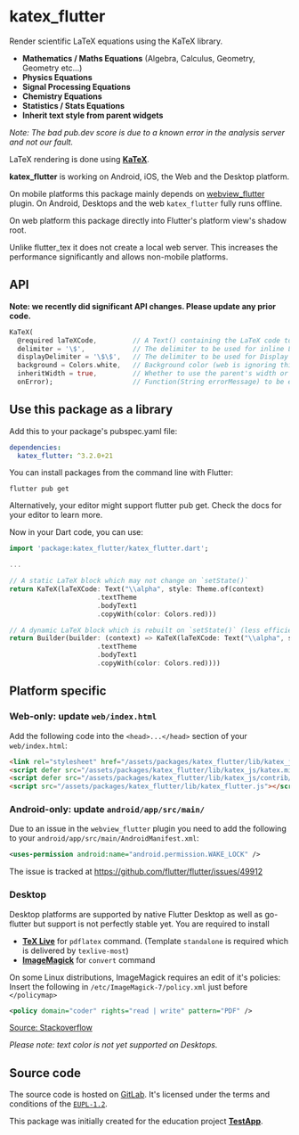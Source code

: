 # katex\_flutter

Render scientific LaTeX equations using the KaTeX library.

- **Mathematics / Maths Equations** (Algebra, Calculus, Geometry, Geometry etc...)
- **Physics Equations**
- **Signal Processing Equations**
- **Chemistry Equations**
- **Statistics / Stats Equations**
- **Inherit text style from parent widgets**

*Note: The bad pub.dev score is due to a known error in the analysis server and not our fault.*

LaTeX rendering is done using **[KaTeX](https://github.com/KaTeX/KaTeX)**.

**katex_flutter** is working on Android, iOS, the Web and the Desktop platform.

On mobile platforms this package mainly depends on [webview\_flutter](https://pub.dartlang.org/packages/webview_flutter) plugin. On Android, Desktops and the web `katex_flutter` fully runs offline.

On web platform this package directly into Flutter's platform view's shadow root.

Unlike flutter\_tex it does not create a local web server. This increases the performance significantly and allows non-mobile platforms.

## API

**Note: we recently did significant API changes. Please update any prior code.**
```dart
KaTeX(
  @required laTeXCode,         // A Text() containing the LaTeX code to be rendered
  delimiter = '\$',            // The delimiter to be used for inline LaTeX
  displayDelimiter = '\$\$',   // The delimiter to be used for Display (centered, "important") LaTeX
  background = Colors.white,   // Background color (web is ignoring this but using transparent instead)
  inheritWidth = true,         // Whether to use the parent's width or only the  minimum required by the equation
  onError);                    // Function(String errorMessage) to be executed on Error. Useful for dependency warnings on Desktop.
```

## Use this package as a library

Add this to your package's pubspec.yaml file:

```yaml
dependencies:
  katex_flutter: ^3.2.0+21
```
You can install packages from the command line with Flutter:

```shell
flutter pub get
```
Alternatively, your editor might support flutter pub get. Check the docs for your editor to learn more.

Now in your Dart code, you can use:

```dart
import 'package:katex_flutter/katex_flutter.dart';

...

// A static LaTeX block which may not change on `setState()`
return KaTeX(laTeXCode: Text("\\alpha", style: Theme.of(context)
                      .textTheme
                      .bodyText1
                      .copyWith(color: Colors.red)))

// A dynamic LaTeX block which is rebuilt on `setState()` (less efficient but required sometimes)
return Builder(builder: (context) => KaTeX(laTeXCode: Text("\\alpha", style: Theme.of(context)
                      .textTheme
                      .bodyText1
                      .copyWith(color: Colors.red))))
```

## Platform specific

### Web-only: update `web/index.html`

Add the following code into the `<head>...</head>` section of your `web/index.html`:

```html
<link rel="stylesheet" href="/assets/packages/katex_flutter/lib/katex_js/katex.min.css">
<script defer src="/assets/packages/katex_flutter/lib/katex_js/katex.min.js"></script>
<script defer src="/assets/packages/katex_flutter/lib/katex_js/contrib/auto-render.min.js"></script>
<script src="/assets/packages/katex_flutter/lib/katex_flutter.js"></script>
```
### Android-only: update `android/app/src/main/`

Due to an issue in the `webview_flutter` plugin you need to add the following to your `android/app/src/main/AndroidManifest.xml`:

```xml
<uses-permission android:name="android.permission.WAKE_LOCK" />
```

The issue is tracked at https://github.com/flutter/flutter/issues/49912

### Desktop

Desktop platforms are supported by native Flutter Desktop as well as go-flutter but support is not perfectly stable yet. You are required to install

 - **[TeX Live](https://www.tug.org/texlive/)** for `pdflatex` command. (Template `standalone` is required which is delivered by `texlive-most`)
 - **[ImageMagick](https://imagemagick.org/index.php)** for `convert` command

On some Linux distributions, ImageMagick requires an edit of it's policies: Insert the following in `/etc/ImageMagick-7/policy.xml` just before `</policymap>`
```xml
<policy domain="coder" rights="read | write" pattern="PDF" />
```
[Source: Stackoverflow](https://stackoverflow.com/a/53180170/9409389)

*Please note: text color is not yet supported on Desktops.*

## Source code

The source code is hosted on [GitLab](https://gitlab.com/testapp-system/katex_flutter). It's licensed under the terms and conditions of the [`EUPL-1.2`](LICENSE).

This package was initially created for the education project **[TestApp](https://testapp.schule/)**.
